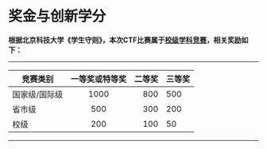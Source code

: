 # **奖金与创新学分**



**根据北京科技大学《学生守则》，本次CTF比赛属于<u>校级学科竞赛</u>，相关奖励如下：**

------



| 竞赛类别      | 一等奖或特等奖 | 二等奖 | 三等奖 |
| ------------- | :------------: | -----: | ------ |
| 国家级/国际级 |      1000      |    800 | 500    |
| 省市级        |      500       |    300 | 200    |
| 校级          |      200       |    100 | 50     |
---------------------

